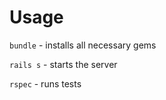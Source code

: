 Usage
======
`bundle` - installs all necessary gems

`rails s` - starts the server

`rspec` - runs tests
